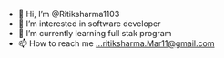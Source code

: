 - 👋 Hi, I’m @Ritiksharma1103
- 👀 I’m interested in software developer
- 🌱 I’m currently learning full stak program
- 📫 How to reach me ...ritiksharma.Mar11@gmail.com

<!---
Ritiksharma1103/Ritiksharma1103 is a ✨ special ✨ repository because its `README.md` (this file) appears on your GitHub profile.
You can click the Preview link to take a look at your changes.
--->
